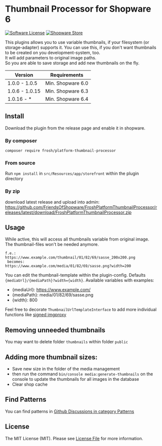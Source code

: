 # Thumbnail Processor for Shopware 6

[![Software License](https://img.shields.io/badge/license-MIT-brightgreen.svg?style=flat-square)](LICENSE.md) [![Shopware Store](https://img.shields.io/badge/shopware-store-blue.svg?style=flat-square)](https://store.shopware.com/en/frosh69611263569f/thumbnailprocessor-plugin.html)

This plugins allows you to use variable thumbnails, if your filesystem (or storage-adapter) supports it.
You can use this, if you don't want thumbnails to be created on you development-system, too.  
It will add parameters to original image paths.  
So you are able to save storage and add new thumbnails on the fly.

| Version 	            | Requirements      |
|----------------------|-------------------|
| 1.0.0 - 1.0.5     	  | Min. Shopware 6.0 |
| 1.0.6 - 1.0.15     	 | Min. Shopware 6.3 |
| 1.0.16 - *     	     | Min. Shopware 6.4 |

## Install

Download the plugin from the release page and enable it in shopware.

### By composer

`composer require frosh/platform-thumbnail-processor`

### From source

Run `npm install` in `src/Resources/app/storefront` within the plugin directory

### By zip

download latest release and upload into admin:
https://github.com/FriendsOfShopware/FroshPlatformThumbnailProcessor/releases/latest/download/FroshPlatformThumbnailProcessor.zip

## Usage
While active, this will access all thumbnails variable from original image. The thumbnail-files won't be needed anymore.

````
f.e.:
https://www.example.com/thumbnail/01/82/69/sasse_200x200.png
 becomes:
https://www.example.com/media/01/82/69/sasse.png?width=200
````
You can edit the thumbnail-template within the plugin-config. Defaults `{mediaUrl}/{mediaPath}?width={width}`.
Available variables with examples:
* {mediaUrl}: https://www.example.com/
* {mediaPath}: media/01/82/69/sasse.png
* {width}: 800

 Feel free to decorate `ThumbnailUrlTemplateInterface` to add more individual functions like [signed imgproxy](https://github.com/FriendsOfShopware/FroshPlatformThumbnailProcessorImgProxy)

## Removing unneeded thumbnails
You may want to delete folder `thumbnails` within folder `public`

## Adding more thumbnail sizes:
- Save new size in the folder of the media management
- then run the command `bin/console media:generate-thumbnails` on the console to update the thumbnails for all images in the database
- Clear shop cache

## Find Patterns

You can find patterns in [Github Discussions in category Patterns](https://github.com/FriendsOfShopware/FroshPlatformThumbnailProcessor/discussions/categories/patterns)

## License

The MIT License (MIT). Please see [License File](LICENSE) for more information.
